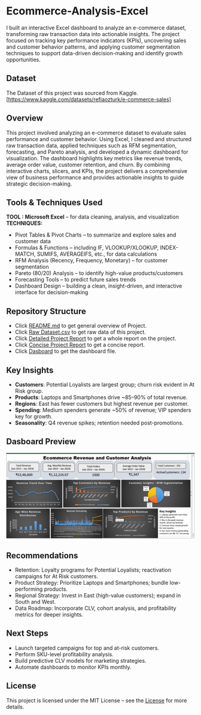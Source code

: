 # Ecommerce-Analysis-Excel
I built an interactive Excel dashboard to analyze an e-commerce dataset, transforming raw transaction data into actionable insights. The project focused on tracking key performance indicators (KPIs), uncovering sales and customer behavior patterns, and applying customer segmentation techniques to support data-driven decision-making and identify growth opportunities.

## Dataset
The Dataset of this project was sourced from Kaggle. [https://www.kaggle.com/datasets/refiaozturk/e-commerce-sales]

## Overview
This project involved analyzing an e-commerce dataset to evaluate sales performance and customer behavior. Using Excel, I cleaned and structured raw transaction data, applied techniques such as RFM segmentation, forecasting, and Pareto analysis, and developed a dynamic dashboard for visualization. The dashboard highlights key metrics like revenue trends, average order value, customer retention, and churn. By combining interactive charts, slicers, and KPIs, the project delivers a comprehensive view of business performance and provides actionable insights to guide strategic decision-making.

## Tools & Techniques Used
**TOOL : Microsoft Excel** – for data cleaning, analysis, and visualization<br>
**TECHNIQUES:** 
- Pivot Tables & Pivot Charts – to summarize and explore sales and customer data
- Formulas & Functions – including IF, VLOOKUP/XLOOKUP, INDEX-MATCH, SUMIFS, AVERAGEIFS, etc., for data calculations
- RFM Analysis (Recency, Frequency, Monetary) – for customer segmentation
- Pareto (80/20) Analysis – to identify high-value products/customers
- Forecasting Tools – to predict future sales trends
- Dashboard Design – building a clean, insight-driven, and interactive interface for decision-making

## Repository Structure
- Click [README.md](https://github.com/Sania-git/Ecommerce-Analysis-Excel/blob/main/README.md) to get general overview of Project.
- Click [Raw Dataset.csv](https://github.com/Sania-git/Ecommerce-Analysis-Excel/blob/main/Raw%20Dataset.csv) to get raw data of this project.
- Click [Detailed Project Report](https://github.com/Sania-git/Ecommerce-Analysis-Excel/blob/main/ECOMMERCE%20REPORT%20EXCEL%20PROJ.docx) to get a whole report on the project.
- Click [Concise Project Report](https://github.com/Sania-git/Ecommerce-Analysis-Excel/blob/main/Concise_Report.docx) to get a concise report.
- Click [Dasboard](https://github.com/Sania-git/Ecommerce-Analysis-Excel/blob/main/Dashboard%20ecomm%20analysis%20proj.xlsx) to get the dashboard file.

## Key Insights
- **Customers**: Potential Loyalists are largest group; churn risk evident in At Risk group.
- **Products**: Laptops and Smartphones drive ~85–90% of total revenue.
- **Regions**: East has fewer customers but highest revenue per customer.
- **Spending**: Medium spenders generate ~50% of revenue; VIP spenders key for growth.
- **Seasonality**: Q4 revenue spikes; retention needed post-promotions.

## Dasboard Preview
![Ecommerce Analysis Excel dashboard](https://github.com/Sania-git/Ecommerce-Analysis-Excel/blob/main/Ecom%20dashboard%20pic.jpeg)

## Recommendations
- Retention: Loyalty programs for Potential Loyalists; reactivation campaigns for At Risk customers.
- Product Strategy: Prioritize Laptops and Smartphones; bundle low-performing products.
- Regional Strategy: Invest in East (high-value customers); expand in South and West.
- Data Roadmap: Incorporate CLV, cohort analysis, and profitability metrics for deeper insights.

## Next Steps
- Launch targeted campaigns for top and at-risk customers.
- Perform SKU-level profitability analysis.
- Build predictive CLV models for marketing strategies.
- Automate dashboards to monitor KPIs monthly.

## License
This project is licensed under the MIT License – see the [License](https://github.com/Sania-git/Ecommerce-Analysis-Excel/blob/main/LICENSE) for more details.


